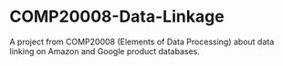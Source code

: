 # COMP20008-Data-Linkage
A project from COMP20008 (Elements of Data Processing) about data linking on Amazon and Google product databases.


